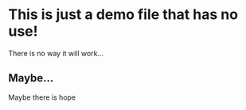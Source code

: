 # This is just a demo file that has no use!

There is no way it will work...

## Maybe...

Maybe there is hope

